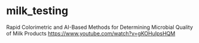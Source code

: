 # milk_testing
Rapid Colorimetric and AI-Based Methods for Determining Microbial Quality of Milk Products
https://www.youtube.com/watch?v=gKOHuIpsHQM
